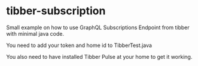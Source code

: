 # tibber-subscription
Small example on how to use GraphQL Subscriptions Endpoint from tibber with minimal java code.

You need to add your token and home id to TibberTest.java

You also need to have installed Tibber Pulse at your home to get it working.
